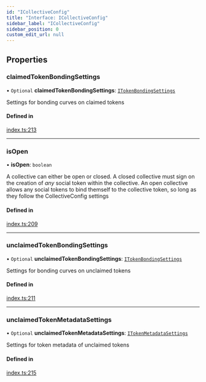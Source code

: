 ```yaml
---
id: "ICollectiveConfig"
title: "Interface: ICollectiveConfig"
sidebar_label: "ICollectiveConfig"
sidebar_position: 0
custom_edit_url: null
---
```


## Properties

### claimedTokenBondingSettings

• `Optional` **claimedTokenBondingSettings**: [`ITokenBondingSettings`](ITokenBondingSettings)

Settings for bonding curves on claimed tokens

#### Defined in

[index.ts:213](https://github.com/ChewingGlassFund/wumbo-programs/blob/2de409b/packages/spl-token-collective/src/index.ts#L213)

___

### isOpen

• **isOpen**: `boolean`

A collective can either be open or closed. A closed collective must sign on the creation of _any_ social token
within the collective. An open collective allows any social tokens to bind themself to the collective token, so long
as they follow the CollectiveConfig settings

#### Defined in

[index.ts:209](https://github.com/ChewingGlassFund/wumbo-programs/blob/2de409b/packages/spl-token-collective/src/index.ts#L209)

___

### unclaimedTokenBondingSettings

• `Optional` **unclaimedTokenBondingSettings**: [`ITokenBondingSettings`](ITokenBondingSettings)

Settings for bonding curves on unclaimed tokens

#### Defined in

[index.ts:211](https://github.com/ChewingGlassFund/wumbo-programs/blob/2de409b/packages/spl-token-collective/src/index.ts#L211)

___

### unclaimedTokenMetadataSettings

• `Optional` **unclaimedTokenMetadataSettings**: [`ITokenMetadataSettings`](ITokenMetadataSettings)

Settings for token metadata of unclaimed tokens

#### Defined in

[index.ts:215](https://github.com/ChewingGlassFund/wumbo-programs/blob/2de409b/packages/spl-token-collective/src/index.ts#L215)
